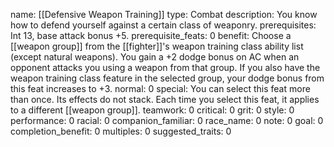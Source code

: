name: [[Defensive Weapon Training]]
type: Combat
description: You know how to defend yourself against a certain class of weaponry.
prerequisites: Int 13, base attack bonus +5.
prerequisite_feats: 0
benefit: Choose a [[weapon group]] from the [[fighter]]'s weapon training class ability list (except natural weapons). You gain a +2 dodge bonus on AC when an opponent attacks you using a weapon from that group. If you also have the weapon training class feature in the selected group, your dodge bonus from this feat increases to +3.
normal: 0
special: You can select this feat more than once. Its effects do not stack. Each time you select this feat, it applies to a different [[weapon group]].
teamwork: 0
critical: 0
grit: 0
style: 0
performance: 0
racial: 0
companion_familiar: 0
race_name: 0
note: 0
goal: 0
completion_benefit: 0
multiples: 0
suggested_traits: 0
